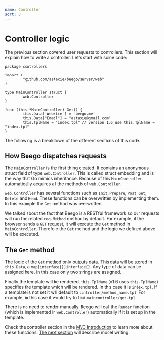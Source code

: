 ```yaml
---
name: Controller
sort: 3
---
```


# Controller logic

The previous section covered user requests to controllers. This section will explain how to write a controller. Let's start with some code:

```
package controllers

import (
        "github.com/astaxie/beego/server/web"
)

type MainController struct {
        web.Controller
}

func (this *MainController) Get() {
        this.Data["Website"] = "beego.me"
        this.Data["Email"] = "astaxie@gmail.com"
        this.TplName = "index.tpl" // version 1.6 use this.TplName = "index.tpl"
}
```

The following is a breakdown of the different sections of this code.

## How Beego dispatches requests

The `MainController` is the first thing created. It contains an anonymous struct field of type `web.Controller`. This is called struct embedding and is the way that Go mimics inheritance. Because of this `MainController` automatically acquires all the methods of `web.Controller`.

`web.Controller` has several functions such as `Init`, `Prepare`, `Post`, `Get`, `Delete` and `Head`. These functions can be overwritten by implementing them. In this example the `Get` method was overwritten.

We talked about the fact that Beego is a RESTful framework so our requests will run the related `req.Method` method by default. For example, if the browser sends a `GET` request, it will execute the `Get` method in `MainController`. Therefore the `Get` method and the logic we defined above will be executed.

## The `Get` method

The logic of the `Get` method only outputs data. This data will be stored in `this.Data`, a `map[interface{}]interface{}`.  Any type of data can be assigned here. In this case only two strings are assigned.

Finally the template will be rendered. `this.TplName` (v1.6 uses `this.TplName`) specifies the template which will be rendered. In this case it is `index.tpl`.  If a template is not set it will default to `controller/method_name.tpl`. For example, in this case it would try to find `maincontroller/get.tpl`.

There is no need to render manually.  Beego will call the `Render` function (which is implemented in `web.Controller`) automatically if it is set up in the template.

Check the controller section in the [MVC Introduction](../mvc/) to learn more about these functions. [The next section](model.md) will describe model writing.
